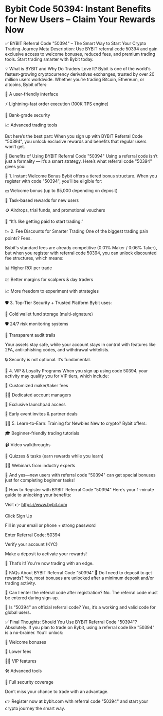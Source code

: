 # Bybit Code 50394: Instant Benefits for New Users – Claim Your Rewards Now


✅ BYBIT Referral Code "50394" – The Smart Way to Start Your Crypto Trading Journey
Meta Description:
Use BYBIT referral code 50394 and gain exclusive access to welcome bonuses, reduced fees, and premium trading tools. Start trading smarter with Bybit today.

💡 What is BYBIT and Why Do Traders Love It?
Bybit is one of the world's fastest-growing cryptocurrency derivatives exchanges, trusted by over 20 million users worldwide. Whether you’re trading Bitcoin, Ethereum, or altcoins, Bybit offers:

🧠 A user-friendly interface

⚡ Lightning-fast order execution (100K TPS engine)

🔐 Bank-grade security

📈 Advanced trading tools

But here’s the best part:
When you sign up with BYBIT Referral Code "50394", you unlock exclusive rewards and benefits that regular users won’t get.

🎁 Benefits of Using BYBIT Referral Code "50394"
Using a referral code isn’t just a formality — it’s a smart strategy. Here’s what referral code "50394" gives you:

🤑 1. Instant Welcome Bonus
Bybit offers a tiered bonus structure. When you register with code "50394", you’ll be eligible for:

💵 Welcome bonus (up to $5,000 depending on deposit)

🎯 Task-based rewards for new users

🪙 Airdrops, trial funds, and promotional vouchers

💬 “It’s like getting paid to start trading.”

📉 2. Fee Discounts for Smarter Trading
One of the biggest trading pain points? Fees.

Bybit's standard fees are already competitive (0.01% Maker / 0.06% Taker), but when you register with referral code 50394, you can unlock discounted fee structures, which means:

📊 Higher ROI per trade

💹 Better margins for scalpers & day traders

📈 More freedom to experiment with strategies

🛡️ 3. Top-Tier Security + Trusted Platform
Bybit uses:

🔐 Cold wallet fund storage (multi-signature)

🛡️ 24/7 risk monitoring systems

🧾 Transparent audit trails

Your assets stay safe, while your account stays in control with features like 2FA, anti-phishing codes, and withdrawal whitelists.

🔒 Security is not optional. It’s fundamental.

🎯 4. VIP & Loyalty Programs
When you sign up using code 50394, your activity may qualify you for VIP tiers, which include:

🧾 Customized maker/taker fees

🧑‍💼 Dedicated account managers

🎁 Exclusive launchpad access

📩 Early event invites & partner deals

🧑‍🏫 5. Learn-to-Earn: Training for Newbies
New to crypto? Bybit offers:

🎓 Beginner-friendly trading tutorials

📹 Video walkthroughs

🧩 Quizzes & tasks (earn rewards while you learn)

👨‍🏫 Webinars from industry experts

📌 And yes—new users with referral code "50394" can get special bonuses just for completing beginner tasks!

🚀 How to Register with BYBIT Referral Code "50394"
Here’s your 1-minute guide to unlocking your benefits:

Visit 👉 https://www.bybit.com

Click Sign Up

Fill in your email or phone + strong password

Enter Referral Code: 50394

Verify your account (KYC)

Make a deposit to activate your rewards!

🎯 That’s it! You're now trading with an edge.

🤔 FAQs About BYBIT Referral Code "50394"
🔹 Do I need to deposit to get rewards?
Yes, most bonuses are unlocked after a minimum deposit and/or trading activity.

🔹 Can I enter the referral code after registration?
No. The referral code must be entered during sign-up.

🔹 Is "50394" an official referral code?
Yes, it’s a working and valid code for global users.

✅ Final Thoughts: Should You Use BYBIT Referral Code "50394"?
Absolutely. If you plan to trade on Bybit, using a referral code like "50394" is a no-brainer. You’ll unlock:

🎁 Welcome bonuses

💸 Lower fees

🧑‍💼 VIP features

🛠️ Advanced tools

🔐 Full security coverage

Don’t miss your chance to trade with an advantage.

👉 Register now at bybit.com with referral code "50394" and start your crypto journey the smart way.

